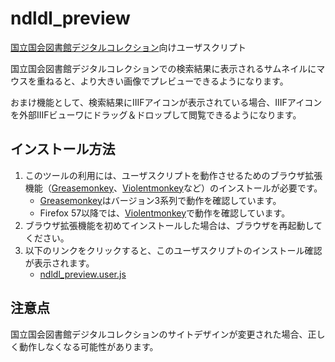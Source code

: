 # ndldl_preview

[国立国会図書館デジタルコレクション]向けユーザスクリプト

国立国会図書館デジタルコレクションでの検索結果に表示されるサムネイルにマウスを重ねると、より大きい画像でプレビューできるようになります。

おまけ機能として、検索結果にIIIFアイコンが表示されている場合、IIIFアイコンを外部IIIFビューワにドラッグ＆ドロップして閲覧できるようになります。

[国立国会図書館デジタルコレクション]: http://dl.ndl.go.jp/
[Firefox]: https://www.mozilla.org/firefox/
[Greasemonkey]: https://addons.mozilla.org/firefox/addon/greasemonkey/
[Violentmonkey]: https://addons.mozilla.org/firefox/addon/violentmonkey/

## インストール方法

1. このツールの利用には、ユーザスクリプトを動作させるためのブラウザ拡張機能（[Greasemonkey]、[Violentmonkey]など）のインストールが必要です。
    - [Greasemonkey]はバージョン3系列で動作を確認しています。
    - Firefox 57以降では、[Violentmonkey]で動作を確認しています。
2. ブラウザ拡張機能を初めてインストールした場合は、ブラウザを再起動してください。
3. 以下のリンクをクリックすると、このユーザスクリプトのインストール確認が表示されます。
    - [ndldl_preview.user.js](https://github.com/2SC1815J/ndldl_preview/raw/master/ndldl_preview.user.js)

## 注意点

国立国会図書館デジタルコレクションのサイトデザインが変更された場合、正しく動作しなくなる可能性があります。
